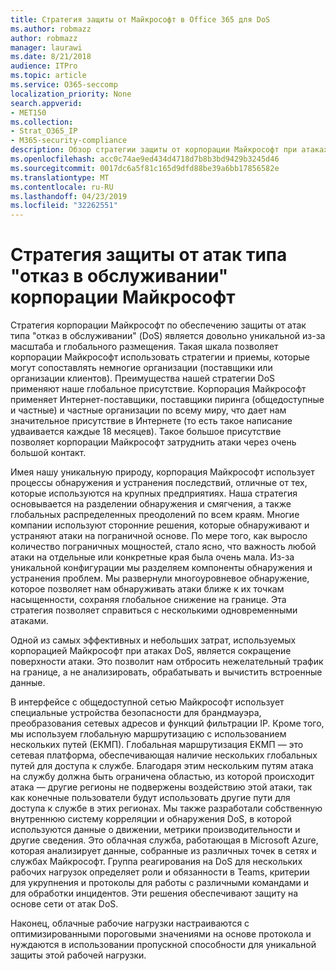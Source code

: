 ```yaml
---
title: Стратегия защиты от Майкрософт в Office 365 для DoS
ms.author: robmazz
author: robmazz
manager: laurawi
ms.date: 8/21/2018
audience: ITPro
ms.topic: article
ms.service: O365-seccomp
localization_priority: None
search.appverid:
- MET150
ms.collection:
- Strat_O365_IP
- M365-security-compliance
description: Обзор стратегии защиты от корпорации Майкрософт при атаках типа "отказ в обслуживании" (DoS).
ms.openlocfilehash: acc0c74ae9ed434d4718d7b8b3bd9429b3245d46
ms.sourcegitcommit: 0017dc6a5f81c165d9dfd88be39a6bb17856582e
ms.translationtype: MT
ms.contentlocale: ru-RU
ms.lasthandoff: 04/23/2019
ms.locfileid: "32262551"
---
```

# <a name="microsofts-denial-of-service-defense-strategy"></a>Стратегия защиты от атак типа "отказ в обслуживании" корпорации Майкрософт

Стратегия корпорации Майкрософт по обеспечению защиты от атак типа "отказ в обслуживании" (DoS) является довольно уникальной из-за масштаба и глобального размещения. Такая шкала позволяет корпорации Майкрософт использовать стратегии и приемы, которые могут сопоставлять немногие организации (поставщики или организации клиентов). Преимущества нашей стратегии DoS применяют наше глобальное присутствие. Корпорация Майкрософт применяет Интернет-поставщики, поставщики пиринга (общедоступные и частные) и частные организации по всему миру, что дает нам значительное присутствие в Интернете (то есть такое написание удваивается каждые 18 месяцев). Такое большое присутствие позволяет корпорации Майкрософт затруднить атаки через очень большой контакт.

Имея нашу уникальную природу, корпорация Майкрософт использует процессы обнаружения и устранения последствий, отличные от тех, которые используются на крупных предприятиях. Наша стратегия основывается на разделении обнаружения и смягчения, а также глобальных распределенных преодолений по всем краям. Многие компании используют сторонние решения, которые обнаруживают и устраняют атаки на пограничной основе. По мере того, как выросло количество пограничных мощностей, стало ясно, что важность любой атаки на отдельные или конкретные края была очень мала. Из-за уникальной конфигурации мы разделяем компоненты обнаружения и устранения проблем. Мы развернули многоуровневое обнаружение, которое позволяет нам обнаруживать атаки ближе к их точкам насыщенности, сохраняя глобальное снижение на границе. Эта стратегия позволяет справиться с несколькими одновременными атаками.

Одной из самых эффективных и небольших затрат, используемых корпорацией Майкрософт при атаках DoS, является сокращение поверхности атаки. Это позволит нам отбросить нежелательный трафик на границе, а не анализировать, обрабатывать и вычистить встроенные данные.

В интерфейсе с общедоступной сетью Майкрософт использует специальные устройства безопасности для брандмауэра, преобразования сетевых адресов и функций фильтрации IP. Кроме того, мы используем глобальную маршрутизацию с использованием нескольких путей (ЕКМП). Глобальная маршрутизация ЕКМП — это сетевая платформа, обеспечивающая наличие нескольких глобальных путей для доступа к службе. Благодаря этим нескольким путям атака на службу должна быть ограничена областью, из которой происходит атака — другие регионы не подвержены воздействию этой атаки, так как конечные пользователи будут использовать другие пути для доступа к службе в этих регионах. Мы также разработали собственную внутреннюю систему корреляции и обнаружения DoS, в которой используются данные о движении, метрики производительности и другие сведения. Это облачная служба, работающая в Microsoft Azure, которая анализирует данные, собранные из различных точек в сетях и службах Майкрософт. Группа реагирования на DoS для нескольких рабочих нагрузок определяет роли и обязанности в Teams, критерии для укрупнения и протоколы для работы с различными командами и для обработки инцидентов. Эти решения обеспечивают защиту на основе сети от атак DoS.

Наконец, облачные рабочие нагрузки настраиваются с оптимизированными пороговыми значениями на основе протокола и нуждаются в использовании пропускной способности для уникальной защиты этой рабочей нагрузки.
